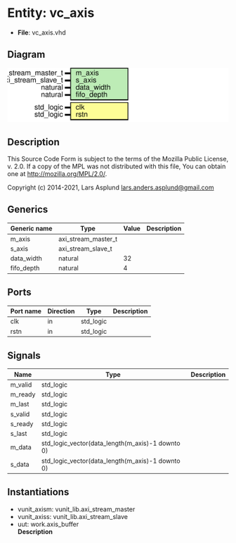# Entity: vc_axis

- **File**: vc_axis.vhd
## Diagram

![Diagram](vc_axis.svg "Diagram")
## Description

 This Source Code Form is subject to the terms of the Mozilla Public
 License, v. 2.0. If a copy of the MPL was not distributed with this file,
 You can obtain one at http://mozilla.org/MPL/2.0/.

 Copyright (c) 2014-2021, Lars Asplund lars.anders.asplund@gmail.com
## Generics

| Generic name | Type                | Value | Description |
| ------------ | ------------------- | ----- | ----------- |
| m_axis       | axi_stream_master_t |       |             |
| s_axis       | axi_stream_slave_t  |       |             |
| data_width   | natural             | 32    |             |
| fifo_depth   | natural             | 4     |             |
## Ports

| Port name | Direction | Type      | Description |
| --------- | --------- | --------- | ----------- |
| clk       | in        | std_logic |             |
| rstn      | in        | std_logic |             |
## Signals

| Name     | Type                                             | Description |
| -------- | ------------------------------------------------ | ----------- |
| m_valid  | std_logic                                        |             |
|  m_ready | std_logic                                        |             |
|  m_last  | std_logic                                        |             |
|  s_valid | std_logic                                        |             |
|  s_ready | std_logic                                        |             |
|  s_last  | std_logic                                        |             |
| m_data   | std_logic_vector(data_length(m_axis)-1 downto 0) |             |
|  s_data  | std_logic_vector(data_length(m_axis)-1 downto 0) |             |
## Instantiations

- vunit_axism: vunit_lib.axi_stream_master
- vunit_axiss: vunit_lib.axi_stream_slave
- uut: work.axis_buffer
</br>**Description**


